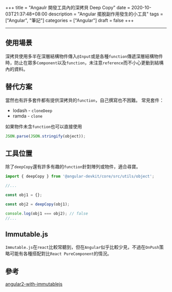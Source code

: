 +++
title = "Angaulr 開發工具內的深拷貝 Deep Copy"
date = 2020-10-03T21:37:48+08:00
description = "Angular 擺脫副作用發生的小工具"
tags = ["Angular", "筆記"]
categories = ["Angular"]
draft = false
+++

<!--more-->
---

## 使用場景
深拷貝使用多半在深層結構物件傳入`@Input`或是各種`function`傳遞深層結構物件時，防止在眾多`Component`以及`function`，未注意`reference`而不小心更動到結構內的資料。

## 替代方案
當然也有許多套件都有提供深拷貝的`function`，自己撰寫也不困難。
常見套件：
* lodash - `cloneDeep`
* ramda - `clone`

如果物件未含`function`也可以直接使用
```javascript
JSON.parse(JSON.stringify(object));
```

## 工具位置

除了`deepCopy`還有許多有趣的`function`針對陣列或物件，適合尋寶。

```typescript
import { deepCopy } from '@angular-devkit/core/src/utils/object';

//...

const obj1 = {};

const obj2 = deepCopy(obj1);

console.log(obj1 === obj2); // false
//...
```



## Immutable.js

`Immutable.js`在`react`比較常聽到，但在`Angular`似乎比較少見，不過在`OnPush`策略可能有各種搭配對比`React PureComponent`的情況。


## 參考
[angular2-with-immutablejs](https://blog.scottlogic.com/2016/01/05/angular2-with-immutablejs.html)